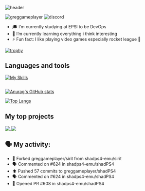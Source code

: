 ![header](https://capsule-render.vercel.app/api?type=waving&color=gradient&text=Hi%20there%20%F0%9F%91%8B)

<p align="left">
    <img src="https://komarev.com/ghpvc/?username=greggameplayer&label=Profile%20views&color=b60c2e&style=flat" alt="greggameplayer" />
    <img src="https://dcbadge.vercel.app/api/shield/323235527631568896?style=flat" alt="discord" />
</p>

- 🎓 I’m currently studying at EPSI to be DevOps
- 🌱 I’m currently learning everything i think interesting
- ⚡ Fun fact: I like playing video games especially rocket league 🚗

[![trophy](https://github-profile-trophy.vercel.app/?username=greggameplayer&theme=dracula&row=1)](https://github.com/ryo-ma/github-profile-trophy)

## Languages and tools
[![My Skills](https://skillicons.dev/icons?i=ts,js,html,css,androidstudio,angular,bash,bootstrap,cs,dart,discord,bots,docker,dotnet,eclipse,flutter,git,github,gitlab,grafana,graphql,idea,java,jenkins,jquery,kotlin,kubernetes,laravel,linux,mongodb,mysql,netlify,nginx,nodejs,nuxtjs,ps,php,prometheus,py,spring,symfony,visualstudio,vscode,vue,webpack&perline=10)](https://skillicons.dev)
##
[![Anurag's GitHub stats](https://github-readme-stats.vercel.app/api?username=greggameplayer&count_private=true&hide_border=true&theme=dracula&show_icons=true)](https://github.com/anuraghazra/github-readme-stats)

[![Top Langs](https://github-readme-stats.vercel.app/api/top-langs/?username=greggameplayer&theme=dracula&hide_border=true&layout=compact&langs_count=8)](https://github.com/anuraghazra/github-readme-stats)
## My top projects

<a href="https://github.com/greggameplayer/GregFES">
  <img align="center" src="https://github-readme-stats.vercel.app/api/pin/?username=greggameplayer&repo=GregFES" />
</a>
<a href="https://github.com/greggameplayer/Chip8CSharp">
  <img align="center" src="https://github-readme-stats.vercel.app/api/pin/?username=greggameplayer&repo=Chip8CSharp" />
</a>

## 🗣 My activity:

* 🍴 Forked greggameplayer/sirit from shadps4-emu/sirit
* 🗣 Commented on #624 in shadps4-emu/shadPS4
* ⬆️ Pushed 57 commits to greggameplayer/shadPS4
* 🗣 Commented on #624 in shadps4-emu/shadPS4
* 💪 Opened PR #608 in shadps4-emu/shadPS4
